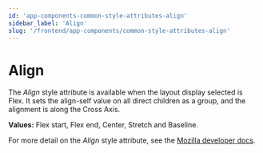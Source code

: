 ```yaml
---
id: 'app-components-common-style-attributes-align'
sidebar_label: 'Align'
slug: '/frontend/app-components/common-style-attributes-align'
---
```

# Align
 The *Align* style attribute is available when the layout display selected is Flex. It sets the align-self value on all direct children as a group, and the alignment is along the Cross Axis.

**Values:** Flex start, Flex end, Center, Stretch and Baseline.

For more detail on the *Align* style attribute, see the [Mozilla developer docs](https://developer.mozilla.org/en-US/docs/Web/CSS/align-items).
